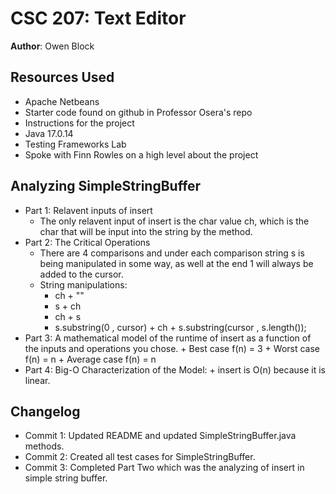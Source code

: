 # CSC 207: Text Editor

**Author**: Owen Block

## Resources Used

+ Apache Netbeans
+ Starter code found on github in Professor Osera's repo
+ Instructions for the project
+ Java 17.0.14
+ Testing Frameworks Lab
+ Spoke with Finn Rowles on a high level about the project

## Analyzing SimpleStringBuffer

+ Part 1: Relavent inputs of insert
    + The only relavent input of insert is the char value ch, which is the char
        that will be input into the string by the method.
+ Part 2: The Critical Operations
    + There are 4 comparisons and under each comparison string s is being manipulated
        in some way, as well at the end 1 will always be added to the cursor.
    + String manipulations:
        + ch + ""
        + s + ch
        + ch + s
        + s.substring(0 , cursor) + ch + s.substring(cursor , s.length());
+ Part 3: A mathematical model of the runtime of insert 
            as a function of the inputs and operations you chose.
        + Best case f(n) = 3
        + Worst case f(n) = n
        + Average case f(n) = n
+ Part 4: Big-O Characterization of the Model:
        + insert is O(n) because it is linear.

## Changelog

+ Commit 1: Updated README and updated SimpleStringBuffer.java methods.
+ Commit 2: Created all test cases for SimpleStringBuffer.
+ Commit 3: Completed Part Two which was the analyzing of insert in simple string buffer.
